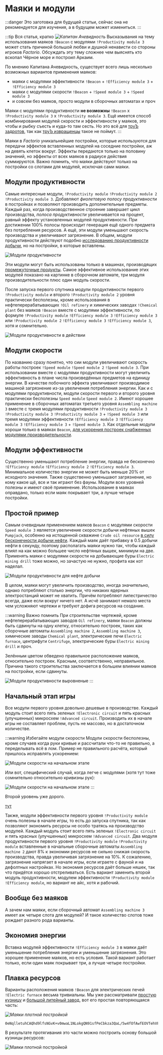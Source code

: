 # Маяки и модули

:::danger
Это заготовка для будущей статьи, сейчас она не рекомендуется для изучения, а в будущем может измениться.
:::

:::tip Вся статья, кратко *![Капитан Ачевидность](../_images/CaptainObvious.jpeg#right)*
Высказывания на тему использования маяков `!Beacon` с модулями `!Productivity module 3` может стать причиной большой любви и душной ненависти со стороны игроков *Factorio*. Обсуждать эту тему сложнее чем выяснять кто вскопал Чёрное море и построил Аркаим.

По мнению Капитана Ачевидность, существует всего лишь несколько возможных вариантов применения маяков:

- маяки с модулями эффективности `!Beacon` + `!Efficiency module 3` + `!Efficiency module 3`
- маяки с модулями скорости `!Beacon` + `!Speed module 3` + `!Speed module 3`
- и совсем без маяков, просто модули в сборочных автоматах и проч

Маяки с модулями продуктивности **не возможны** `!Beacon` x `!Productivity module 3` x `!Productivity module 3`. Ещё имеется способ комбинирования модулей скорости и эффективности у маяков, это чтобы и рыбку съесть и куда-то там сесть. Но это всё для [труЪ задротов](../Additionals/NerdsVsGeeks.md#народные-деффутаты), так как [труЪ извращенцы](../Additionals/NerdsVsGeeks.md#озабоченные-гигагерцами-и-тэрафлопсами) такое не поймут.
:::

Маяки в *Factorio* уникальнейшие постройки, которые используются для передачи эффектов вставленных модулей на соседние постройки, аж на девять клеток вокруг. Эффекты передаются только на половину значений, но эффекты от всех маяков в радиусе действия суммируются. Важно помнить, что маяки действуют только на постройки со слотами для модулей, исключая сами маяки.

## Модули продуктивности

Самые интересные модули, `!Productivity module` `!Productivity module 2` `!Productivity module 3`. Добавляют *фиолетовую полосу продуктивности* в постройках и позволяют производить дополнительные предметы. Каждый раз, когда производственное строение завершает цикл производства, *полоса продуктивности* увеличивается на процент, равный эффекту установленных модулей продуктивности. При достижении 100% полосы происходит генерация ещё одного предмета без потребления ресурсов. А ещё, эти модули уменьшают скорость производства и увеличивают загрязнение. В общем, модули продуктивности действуют подобно [исследованию продуктивности добычи](https://wiki.factorio.com/Mining_productivity_(research)), но на постройки, в которые вставлены.

*![Модули продуктивности](./images/BeaconsAndModules.03.jpg)*

 Эти модули могут быть использованы только в машинах, производящих [промежуточные продукты](https://wiki.factorio.com/Category:Intermediate_products). Самое эффективное использование этих модулей показано на картинке в сборочном автомате, три модуля производительности плюс один модуль скорости.

 После запуска первого спутника модули продуктивности первого `!Productivity module` и второго `!Productivity module 2` уровня практически бесполезны, кроме использования в нефтеперерабатывающих `!Oil refinery` и химических заводах `!Chemical plant` без маяков `!Beacon` вместе с модулями эффективности, по формуле `!Productivity module` `!Efficiency module 3` `!Efficiency module 3` или `!Productivity module 2` `!Efficiency module 3` `!Efficiency module 3`, хотя и сомнительно.

![Модули продуктивности в действии](./images/BeaconsAndModules.08.jpg)

## Модули скорости

По названию сразу понятно, что сии модули увеличивают скорость работы построек `!Speed module` `!Speed module 2` `!Speed module 3`. При использовании вместе с модулями продуктивности могут увеличить эффективность в плане числа произведённых предметов на единицу энергии. В качестве побочного эффекта увеличивают производимое машиной загрязнение из-за увеличения потребления энергии.  Как и с модулями продуктивности, модули скорости первого и второго уровня практически бесполезны `Speed module` `Speed module 2`. Имеют хорошее применение в сборочных автоматах третьего уровня `Assembling machine 3` вместе с тремя модулями продуктивности `!Productivity module 3` `!Productivity module 3` `!Productivity module 3` + `!Speed module 3` или тремя модулями эффективности `!Efficiency module 3` `!Efficiency module 3` `!Efficiency module 3` + `!Speed module 3`. Как отдельные модули хороши только в маяках `Beacon`, [для ускорения построек снабженных модулями производительности](BigOreFoundry.md#плавим-руду-большими-кузницами).

## Модули эффективности

Существенно уменьшают потребление энергии, правда не бесконечно `!Efficiency module` `!Efficiency module 2` `!Efficiency module 3`. Минимальное количество энергии не может быть меньше 20% от исходного значения. Также существенно уменьшают загрязнение, но кому какое щё, все и так играют без фауны. Модули всех уровней полезны и имеют своё применение. Использование в маяках оправдано, только если маяк покрывает три, а лучше четыре постройки.

## Простой пример

Самым очевидным применением маяков `Beacon` с модулями скорости `Speed module 3` является увеличение скорости добычи нефтяных вышек `Pumpjack`, особенно на истощенной скважине `Crude oil resource` [в силу бесконечности добычи нефти](https://wiki.factorio.com/Pumpjack#Tips). Каждый маяк даёт прибавку в 0.5 добычи нефти в секунду, поэтому располагать маяки нужно так, чтобы каждый влиял на как можно большее число нефтяных вышек, минимум на две. Применять маяки с модулями скорости на добывающие буры `Electric mining drill` тоже можно, но зачастую не нужно, профита как кот наделал.

![Модули продуктивности для нефте добычи](./images/BeaconsAndModules.04.jpg)

В целом, маяки могут увеличить производство, иногда значительно, однако потребляют столько энергии, что никаких ядерных электростанций может не хватить. Причём потребляют липестричество всегда, даже если вокруг ничего нет. А исчё занимают немало места чем усложняют чертежи и требуют дофига ресурсов на создание.

:::warning Важно помнить
При строительстве чертежей, кроме нефтеперерабатывающих заводов `Oil refinery`, маяки `Beacon` должны быть сдвинуты на одну клетку, относительно построек, таких как сборочные автоматы `Assembling machine 2`, `Assembling machine 3`, химические заводы `Chemical plant`, электрические печи `Electric furnace`, центрифуги `Centrifuge`, электрические буры `Electric mining drill` и проч.

Зелённым цветом обведено правильное расположение маяков, относительно построек. Красным, соответственно, неправильное. Причина такого строительства заключается в большем влиянии маяков на постройки, если сдвинуты.

![Модули продуктивности выровненые](./images/BeaconsAndModules.05.jpg)
:::

## Начальный этап игры

Все модули первого уровня довольно дешевые в производстве. Каждый модуль стоит всего пять зеленых `!Electronic circuit` и пять красных (улучшенных) микросхем `!Advanced circuit`. Производить их в начале игры не составляет проблем, пусть не массово, но в достаточном количестве.

:::warning Избегайте модули скорости
Модули скорости бесполезны, кроме случаев когда руки кривые и рассчитали что-то не правильно, а переделывать всё в лом. Пример не правильного расчёта, который пришлось исправлять ускорением:

![Модули скорости на начальном этапе](./images/BeaconsAndModules.07.jpg)

Или вот, специфический случай, когда легче с модулями (хотя тут тоже сомнительно относительно кривизны рук):

![Модули скорости на начальном этапе](./images/BeaconsAndModules.06.jpg)
:::

Второй уровень уже дорого.

[тут](../HowToStartNewGame/README.md)

 Также, модули эффективности первого уровня `!Productivity module` очень полезны в начале игры, то есть до запуска спутника, так как позволяют экономить ресурсы не особо тратясь на производство модулей. Каждый модуль стоит всего пять зеленых `!Electronic circuit` и пять красных (улучшенных) микросхем `!Advanced circuit`. Два модуля продуктивности первого уровня `!Productivity module` `!Productivity module` вставленные в начальные сборочные автоматы `Assembling machine 2` дают 8% к экономии ресурсов не сильно снижая скорость производства, правда увеличивая загрязнение на 10%. К сожалению, загрязнение напрягает в начале игры, если играете с фауной и на дефолтных настройках. Но экономия ресурсов даёт больше няшек, так что придётся хорошо отстреливаться. Есть вариант заменить второй модуль продуктивности, модулем эффективности `!Productivity module` `!Efficiency module`, но вариант не айс, хотя и рабочий.


## Вообще без маяков

А зачем нам маяки, если сборочный автомат `Assembling machine 3` имеет аж четыре слота для модулей? И такое количество слотов тоже рождает разного рода варианты.

## Экономия энергии

Вставка модулей эффективности `!Efficiency module 3` в маяки даёт уменьшение потребления энергии и уменьшение загрязнения. Это хорошее применение маяков, но есть условия. Такой вариант работает только, если один маяк покрывает три, а лучше четыре постройки.


## Плавка ресурсов

Варианты расположения маяков `!Beacon` для электрических печей `!Electric furnace` весьма тривиальны. Мы уже рассматривали [простую кузницу](./README.md#модули-производительности-и-гигаватты-мегаваттов) и [большой литейный завод](./BigOreFoundry.md#плавим-руду-большими-кузницами), вот его простая повторяющаяся часть:

*![Маяки плотной постройкой](./images/BeaconsAndModules.01.jpg)*

```blueprint
0eNqlletuhCAQhd9lfsNGvK+v0mwaL1NLokgQN91sfPeCbkza3QaL/5w4fOfAwfEOVTehVFxoKO4wilJSPdBW8cbWX1CkBG5QsGgmwOtBjFC8mT7eirKzHfomEQrgGnsgIMreVhWWphXsEtGggbD5QgCF5prjSliK27uY+gqVafi9loAcRtNuHlcflJ2S1copsWAjOC6WJWJD+6GZOqQRFOE8kyd86MQfoUdOenyAHjvp2QF64j744IGPPfDphu+x4VNPscNaK15TOXT4dwyrlkDeflbDpOydYcHlhUDm9J8csJ9v9M33x6REWb+wHj500p86UhmJWvOr4brkzvvDyD12wwLPNPLnNNJXYTC2Ow0v/+E/poTPx8Ci/XPCix/vnxRe/GT/rHDzL+trC9v+EQSuqMYFF+Yszs5hlqfnIArief4G41QIvg==
```

В результате протягивания это части можно построить основу большой кузницы ресурсов:

![Маяки плотной постройкой](./images/BeaconsAndModules.02.jpg)





